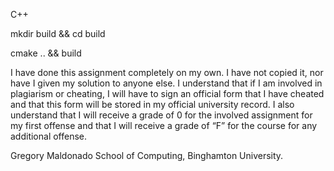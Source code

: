 C++

mkdir build && cd build 

cmake .. && build


I have done this assignment completely on my own. I have not copied it, nor have
I given my solution to anyone else. I understand that if I am involved in
plagiarism or cheating, I will have to sign an official form that I have cheated
and that this form will be stored in my official university record. I also
understand that I will receive a grade of 0 for the involved assignment for my
first offense and that I will receive a grade of “F” for the course for any
additional offense.

Gregory Maldonado
School of Computing, Binghamton University.
